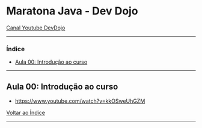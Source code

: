 # Maratona Java - Dev Dojo

[Canal Youtube DevDojo](https://youtube.com/playlist?list=PL62G310vn6nFIsOCC0H-C2infYgwm8SWW&si=R9KaZtRUnvXUU9Df)

---

### <a name="indice">Índice</a>

- [Aula 00: Introdução ao curso](#parte1)

---

## <a name="parte1">Aula 00: Introdução ao curso</a>

- https://www.youtube.com/watch?v=kkOSweUhGZM

[Voltar ao Índice](#indice)

---